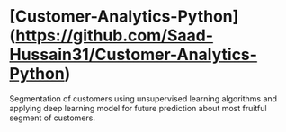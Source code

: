 # [Customer-Analytics-Python] (https://github.com/Saad-Hussain31/Customer-Analytics-Python)
Segmentation of customers using unsupervised learning algorithms and applying deep learning model for future prediction about most fruitful segment of customers.
